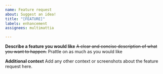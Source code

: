 ```yaml
---
name: Feature request
about: Suggest an idea!
title: "[FEATURE]"
labels: enhancement
assignees: multimattia

---
```


**Describe a feature you would like**
~~A clear and concise description of what you want to happen.~~ Prattle on as much as you would like

**Additional context**
Add any other context or screenshots about the feature request here.

